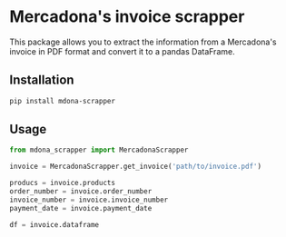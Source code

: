 # Mercadona's invoice scrapper

This package allows you to extract the information from a Mercadona's invoice in PDF format and convert it to a pandas DataFrame.

## Installation

```bash
pip install mdona-scrapper
```

## Usage

```python
from mdona_scrapper import MercadonaScrapper

invoice = MercadonaScrapper.get_invoice('path/to/invoice.pdf')

producs = invoice.products
order_number = invoice.order_number
invoice_number = invoice.invoice_number
payment_date = invoice.payment_date

df = invoice.dataframe
```
